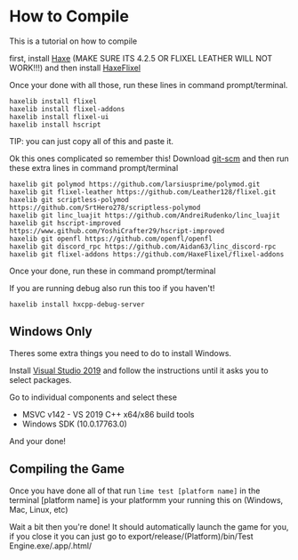 # How to Compile

This is a tutorial on how to compile

first, install [Haxe](https://haxe.org/download/) (MAKE SURE ITS 4.2.5 OR FLIXEL LEATHER WILL NOT WORK!!!) and then install [HaxeFlixel](https://haxeflixel.com/documentation/install-haxeflixel/)

Once your done with all those, run these lines in command prompt/terminal.

```
haxelib install flixel
haxelib install flixel-addons
haxelib install flixel-ui
haxelib install hscript
```

TIP: you can just copy all of this and paste it.

Ok this ones complicated so remember this!
Download [git-scm](https://git-scm.com/downloads)
and then run these extra lines in command prompt/terminal

```
haxelib git polymod https://github.com/larsiusprime/polymod.git
haxelib git flixel-leather https://github.com/Leather128/flixel.git
haxelib git scriptless-polymod https://github.com/SrtHero278/scriptless-polymod
haxelib git linc_luajit https://github.com/AndreiRudenko/linc_luajit
haxelib git hscript-improved https://www.github.com/YoshiCrafter29/hscript-improved
haxelib git openfl https://github.com/openfl/openfl
haxelib git discord_rpc https://github.com/Aidan63/linc_discord-rpc
haxelib git flixel-addons https://github.com/HaxeFlixel/flixel-addons
```

Once your done, run these in command prompt/terminal

If you are running debug also run this too if you haven't!

```
haxelib install hxcpp-debug-server
```

## Windows Only

Theres some extra things you need to do to install Windows.

Install [Visual Studio 2019](https://my.visualstudio.com/Downloads?q=visual%20studio%202019&wt.mc_id=o~msft~vscom~older-downloads) and follow the instructions until it asks you to select packages.

Go to individual components and select these

* MSVC v142 - VS 2019 C++ x64/x86 build tools
* Windows SDK (10.0.17763.0)

And your done!

## Compiling the Game

Once you have done all of that run `lime test [platform name]` in the terminal
[platform name] is your platformm your running this on (Windows, Mac, Linux, etc)

Wait a bit then you're done!
It should automatically launch the game for you, if you close it you can just go to export/release/(Platform)/bin/Test Engine.exe/.app/.html/
